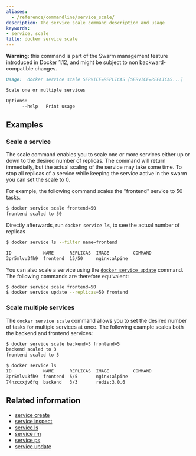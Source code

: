 ```yaml
---
aliases:
  - /reference/commandline/service_scale/
description: The service scale command description and usage
keywords:
- service, scale
title: docker service scale
---
```


**Warning:** this command is part of the Swarm management feature introduced in Docker 1.12, and might be subject to non backward-compatible changes.

```markdown
Usage:  docker service scale SERVICE=REPLICAS [SERVICE=REPLICAS...]

Scale one or multiple services

Options:
      --help   Print usage
```

## Examples

### Scale a service

The scale command enables you to scale one or more services either up or down to the desired number of replicas. The command will return immediatly, but the actual scaling of the service may take some time. To stop all replicas of a service while keeping the service active in the swarm you can set the scale to 0.


For example, the following command scales the "frontend" service to 50 tasks.

```bash
$ docker service scale frontend=50
frontend scaled to 50
```

Directly afterwards, run `docker service ls`, to see the actual number of
replicas

```bash
$ docker service ls --filter name=frontend

ID            NAME      REPLICAS  IMAGE         COMMAND
3pr5mlvu3fh9  frontend  15/50     nginx:alpine
```

You can also scale a service using the [`docker service update`](service_update.md)
command. The following commands are therefore equivalent:

```bash
$ docker service scale frontend=50
$ docker service update --replicas=50 frontend
```

### Scale multiple services

The `docker service scale` command allows you to set the desired number of
tasks for multiple services at once. The following example scales both the
backend and frontend services:

```bash
$ docker service scale backend=3 frontend=5
backend scaled to 3
frontend scaled to 5

$ docker service ls
ID            NAME      REPLICAS  IMAGE         COMMAND
3pr5mlvu3fh9  frontend  5/5       nginx:alpine
74nzcxxjv6fq  backend   3/3       redis:3.0.6
```

## Related information

* [service create](service_create.md)
* [service inspect](service_inspect.md)
* [service ls](service_ls.md)
* [service rm](service_rm.md)
* [service ps](service_ps.md)
* [service update](service_update.md)
